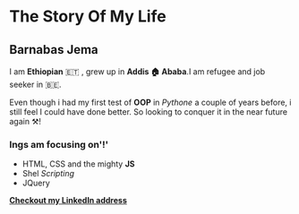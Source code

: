 # The Story Of My Life

## Barnabas Jema

I am **Ethiopian** 🇪🇹 , grew up in **Addis 🏠 Ababa**.I am refugee and job
seeker in 🇧🇪.

Even though i had my first test of **OOP** in _Pythone_ a couple of years
before, i still feel I could have done better. So looking to conquer it in the
near future again ⚒️!

### lngs am focusing on'!'

- HTML, CSS and the mighty **JS**
- Shel _Scripting_
- JQuery

[**Checkout my LinkedIn address**](lsjslslsl)
